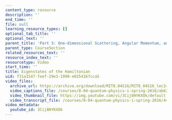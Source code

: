 ```yaml
---
content_type: resource
description: ''
end_time: ''
file: null
learning_resource_types: []
optional_tab_title: ''
optional_text: ''
parent_title: 'Part 3: One-dimensional Scattering, Angular Momentum, and Central Potentials'
parent_type: CourseSection
related_resources_text: ''
resource_index_text: ''
resourcetype: Video
start_time: ''
title: Eigenstates of the Hamiltonian
uid: f31a1547-feef-29e3-1990-e0254167cca5
video_files:
  archive_url: https://archive.org/download/MIT8.04S16/MIT8_04S16_lec24_s4_300k.mp4
  video_captions_file: /courses/8-04-quantum-physics-i-spring-2016/ab62427c308c548c8d6685665ad607f8_3Cij8HYKXOk.vtt
  video_thumbnail_file: https://img.youtube.com/vi/3Cij8HYKXOk/default.jpg
  video_transcript_file: /courses/8-04-quantum-physics-i-spring-2016/44c69b5eca28dccea96037ec70eb5cec_3Cij8HYKXOk.pdf
video_metadata:
  youtube_id: 3Cij8HYKXOk
---
```

